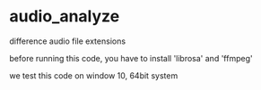 # audio_analyze
difference audio file extensions

before running this code, you have to install 'librosa' and 'ffmpeg'

we test this code on window 10, 64bit system
